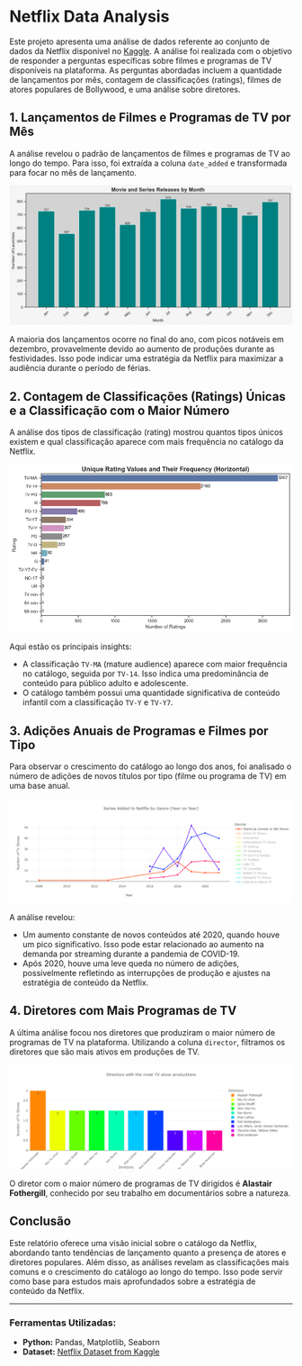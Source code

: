 # Netflix Data Analysis

Este projeto apresenta uma análise de dados referente ao conjunto de dados da Netflix disponível no [Kaggle](https://www.kaggle.com/datasets/ankulsharma150/netflix-data-analysis). A análise foi realizada com o objetivo de responder a perguntas específicas sobre filmes e programas de TV disponíveis na plataforma. As perguntas abordadas incluem a quantidade de lançamentos por mês, contagem de classificações (ratings), filmes de atores populares de Bollywood, e uma análise sobre diretores.

## 1. Lançamentos de Filmes e Programas de TV por Mês

A análise revelou o padrão de lançamentos de filmes e programas de TV ao longo do tempo. Para isso, foi extraída a coluna `date_added` e transformada para focar no mês de lançamento.

![Lançamentos por Mês](https://github.com/MarcoABsouza/Netflix-Data-Analysis/blob/main/Movies%20and%20Series%20Releases%20by%20Month.png)

A maioria dos lançamentos ocorre no final do ano, com picos notáveis em dezembro, provavelmente devido ao aumento de produções durante as festividades. Isso pode indicar uma estratégia da Netflix para maximizar a audiência durante o período de férias.

## 2. Contagem de Classificações (Ratings) Únicas e a Classificação com o Maior Número

A análise dos tipos de classificação (rating) mostrou quantos tipos únicos existem e qual classificação aparece com mais frequência no catálogo da Netflix.

![Distribuição de Ratings](https://github.com/MarcoABsouza/Netflix-Data-Analysis/blob/main/Unique%20Rating%20Values%20and%20Their%20Frequency.png)

Aqui estão os principais insights:
- A classificação `TV-MA` (mature audience) aparece com maior frequência no catálogo, seguida por `TV-14`. Isso indica uma predominância de conteúdo para público adulto e adolescente.
- O catálogo também possui uma quantidade significativa de conteúdo infantil com a classificação `TV-Y` e `TV-Y7`.


## 3. Adições Anuais de Programas e Filmes por Tipo

Para observar o crescimento do catálogo ao longo dos anos, foi analisado o número de adições de novos títulos por tipo (filme ou programa de TV) em uma base anual.

![Adições por Ano](https://github.com/MarcoABsouza/Netflix-Data-Analysis/blob/main/Series%20Added%20to%20Netflix%20by%20Genre.png)

A análise revelou:
- Um aumento constante de novos conteúdos até 2020, quando houve um pico significativo. Isso pode estar relacionado ao aumento na demanda por streaming durante a pandemia de COVID-19.
- Após 2020, houve uma leve queda no número de adições, possivelmente refletindo as interrupções de produção e ajustes na estratégia de conteúdo da Netflix.

## 4. Diretores com Mais Programas de TV

A última análise focou nos diretores que produziram o maior número de programas de TV na plataforma. Utilizando a coluna `director`, filtramos os diretores que são mais ativos em produções de TV.

![Diretores Populares](https://github.com/MarcoABsouza/Netflix-Data-Analysis/blob/main/Top%2010%20directors%20Tv%20Show%20productions.png)

O diretor com o maior número de programas de TV dirigidos é **Alastair Fothergill**, conhecido por seu trabalho em documentários sobre a natureza.

## Conclusão

Este relatório oferece uma visão inicial sobre o catálogo da Netflix, abordando tanto tendências de lançamento quanto a presença de atores e diretores populares. Além disso, as análises revelam as classificações mais comuns e o crescimento do catálogo ao longo do tempo. Isso pode servir como base para estudos mais aprofundados sobre a estratégia de conteúdo da Netflix.

---

### Ferramentas Utilizadas:
- **Python:** Pandas, Matplotlib, Seaborn
- **Dataset:** [Netflix Dataset from Kaggle](https://www.kaggle.com/datasets/ankulsharma150/netflix-data-analysis)

